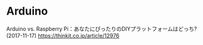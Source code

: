 # Arduino



Arduino vs. Raspberry Pi：あなたにぴったりのDIYプラットフォームはどっち?  (2017-11-17)
https://thinkit.co.jp/article/12976



